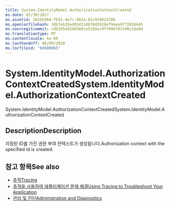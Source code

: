 ```yaml
---
title: System.IdentityModel.AuthorizationContextCreated
ms.date: 03/30/2017
ms.assetid: 392b5964-fb51-4e7c-883a-62c929623706
ms.openlocfilehash: 18bfeb35ed03411dbf8d2628ef9aea9f7203b445
ms.sourcegitcommit: cdb295dd1db589ce5169ac9ff096f01fd0c2da9d
ms.translationtype: MT
ms.contentlocale: ko-KR
ms.lasthandoff: 06/09/2020
ms.locfileid: "84589065"
---
```

# <a name="systemidentitymodelauthorizationcontextcreated"></a><span data-ttu-id="ecb72-102">System.IdentityModel.AuthorizationContextCreated</span><span class="sxs-lookup"><span data-stu-id="ecb72-102">System.IdentityModel.AuthorizationContextCreated</span></span>
<span data-ttu-id="ecb72-103">System.IdentityModel.AuthorizationContextCreated</span><span class="sxs-lookup"><span data-stu-id="ecb72-103">System.IdentityModel.AuthorizationContextCreated</span></span>  
  
## <a name="description"></a><span data-ttu-id="ecb72-104">Description</span><span class="sxs-lookup"><span data-stu-id="ecb72-104">Description</span></span>  
 <span data-ttu-id="ecb72-105">지정된 ID를 가진 권한 부여 컨텍스트가 생성됩니다.</span><span class="sxs-lookup"><span data-stu-id="ecb72-105">Authorization context with the specified id is created.</span></span>  
  
## <a name="see-also"></a><span data-ttu-id="ecb72-106">참고 항목</span><span class="sxs-lookup"><span data-stu-id="ecb72-106">See also</span></span>

- [<span data-ttu-id="ecb72-107">추적</span><span class="sxs-lookup"><span data-stu-id="ecb72-107">Tracing</span></span>](index.md)
- [<span data-ttu-id="ecb72-108">추적을 사용하여 애플리케이션 문제 해결</span><span class="sxs-lookup"><span data-stu-id="ecb72-108">Using Tracing to Troubleshoot Your Application</span></span>](using-tracing-to-troubleshoot-your-application.md)
- [<span data-ttu-id="ecb72-109">관리 및 진단</span><span class="sxs-lookup"><span data-stu-id="ecb72-109">Administration and Diagnostics</span></span>](../index.md)
